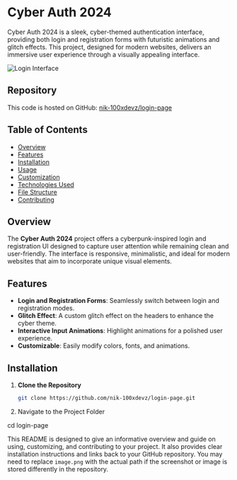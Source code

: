 # Cyber Auth 2024

Cyber Auth 2024 is a sleek, cyber-themed authentication interface, providing both login and registration forms with futuristic animations and glitch effects. This project, designed for modern websites, delivers an immersive user experience through a visually appealing interface.

![Login Interface](./image.png)

## Repository

This code is hosted on GitHub: [nik-100xdevz/login-page]([https://github.com/nik-100xdevz/login-page](https://nik-100xdevz.github.io/login-page/login-page/index.html))

## Table of Contents

- [Overview](#overview)
- [Features](#features)
- [Installation](#installation)
- [Usage](#usage)
- [Customization](#customization)
- [Technologies Used](#technologies-used)
- [File Structure](#file-structure)
- [Contributing](#contributing)

## Overview

The **Cyber Auth 2024** project offers a cyberpunk-inspired login and registration UI designed to capture user attention while remaining clean and user-friendly. The interface is responsive, minimalistic, and ideal for modern websites that aim to incorporate unique visual elements.

## Features

- **Login and Registration Forms**: Seamlessly switch between login and registration modes.
- **Glitch Effect**: A custom glitch effect on the headers to enhance the cyber theme.
- **Interactive Input Animations**: Highlight animations for a polished user experience.
- **Customizable**: Easily modify colors, fonts, and animations.

## Installation

1. **Clone the Repository**
   ```bash
   git clone https://github.com/nik-100xdevz/login-page.git
2. Navigate to the Project Folder

cd login-page


This README is designed to give an informative overview and guide on using, customizing, and contributing to your project. It also provides clear installation instructions and links back to your GitHub repository. You may need to replace `image.png` with the actual path if the screenshot or image is stored differently in the repository.

